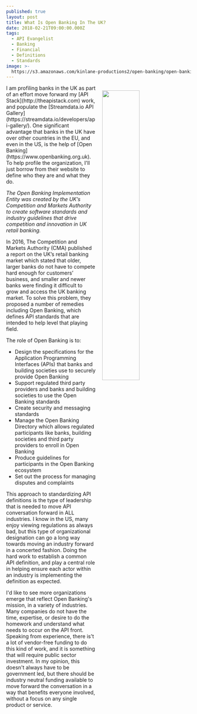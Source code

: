 ```yaml
---
published: true
layout: post
title: What Is Open Banking In The UK?
date: 2018-02-21T09:00:00.000Z
tags:
  - API Evangelist
  - Banking
  - Financial
  - Definitions
  - Standards
image: >-
  https://s3.amazonaws.com/kinlane-productions2/open-banking/open-banking-screenshot.png
---
```

<p><img src="https://s3.amazonaws.com/kinlane-productions2/open-banking/open-banking-screenshot.png" align="right" width="45%" style="padding: 15px;" /></p>I am profiling banks in the UK as part of an effort move forward my [API Stack](http://theapistack.com) work, and populate the [Streamdata.io API Gallery](https://streamdata.io/developers/api-gallery/). One significant advantage that banks in the UK have over other countries in the EU, and even in the US, is the help of [Open Banking](https://www.openbanking.org.uk). To help profile the organization, I'll just borrow from their website to define who they are and what they do.

_The Open Banking Implementation Entity was created by the UK’s Competition and Markets Authority to create software standards and industry guidelines that drive competition and innovation in UK retail banking._

In 2016, The Competition and Markets Authority (CMA) published a report on the UK’s retail banking market which stated that older, larger banks do not have to compete hard enough for customers’ business, and smaller and newer banks were finding it difficult to grow and access the UK banking market. To solve this problem, they proposed a number of remedies including Open Banking, which defines API standards that are intended to help level that playing field.

The role of Open Banking is to:

- Design the specifications for the Application Programming Interfaces (APIs) that banks and building societies use to securely provide Open Banking
- Support regulated third party providers and banks and building societies to use the Open Banking standards
- Create security and messaging standards
- Manage the Open Banking Directory which allows regulated participants like banks, building societies and third party providers to enroll in Open Banking
- Produce guidelines for participants in the Open Banking ecosystem
- Set out the process for managing disputes and complaints

This approach to standardizing API definitions is the type of leadership that is needed to move API conversation forward in ALL industries. I know in the US, many enjoy viewing regulations as always bad, but this type of organizational designation can go a long way towards moving an industry forward in a concerted fashion. Doing the hard work to establish a common API definition, and play a central role in helping ensure each actor within an industry is implementing the definition as expected.

I'd like to see more organizations emerge that reflect Open Banking's mission, in a variety of industries. Many companies do not have the time, expertise, or desire to do the homework and understand what needs to occur on the API front. Speaking from experience, there is't a lot of vendor-free funding to do this kind of work, and it is something that will require public sector investment. In my opinion, this doesn't always have to be government led, but there should be industry neutral funding available to move forward the conversation in a way that benefits everyone involved, without a focus on any single product or service.
